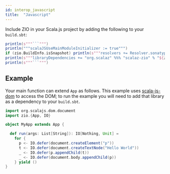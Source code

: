 ```yaml
---
id: interop_javascript
title:  "Javascript"
---
```


Include ZIO in your Scala.js project by adding the following to your `build.sbt`:

```scala mdoc:passthrough
println(s"""```""")
println("""scalaJSUseMainModuleInitializer := true""")
if (zio.BuildInfo.isSnapshot) println(s"""resolvers += Resolver.sonatypeRepo("snapshots")""")
println(s"""libraryDependencies += "org.scalaz" %%% "scalaz-zio" % "${zio.BuildInfo.version}"""")
println(s"""```""")
```

## Example

Your main function can extend `App` as follows.
This example uses [scala-js-dom](https://github.com/scala-js/scala-js-dom) to access the DOM; to run the example you
will need to add that library as a dependency to your `build.sbt`.

```scala
import org.scalajs.dom.document
import zio.{App, IO}

object MyApp extends App {

  def run(args: List[String]): IO[Nothing, Unit] =
    for {
      p <- IO.defer(document.createElement("p"))
      t <- IO.defer(document.createTextNode("Hello World"))
      _ <- IO.defer(p.appendChild(t))
      _ <- IO.defer(document.body.appendChild(p))
    } yield ()
}

```
